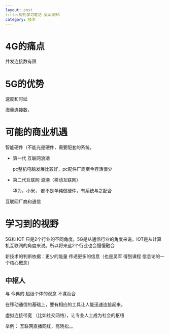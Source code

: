 ```yaml
---
layout: post
title:得到学习笔记 吴军谈5G
category: 技术
---
```


# 4G的痛点

并发连接数有限



# 5G的优势



速度和时延

海量连接数，





# 可能的商业机遇



智能硬件（不能光是硬件，需要配套的系统，

* 第一代 互联网浪潮

  pc整机电脑发展比较好，pc配件厂商至今存活很少



* 第二代互联网 浪潮（移动互联网）

  华为，小米， 都不是单纯做硬件，有系统与之配合





互联网厂商和通信



# 学习到的视野

5G和 IOT 只是2个行业的不同角度。5G是从通信行业的角度来说，IOT是从计算机互联网的角度来说。所以将来这2个行业也会慢慢融合



新技术的判断依据：更少的能量 传递更多的信息（也是吴军 得到课程 信息论的一个核心概念）





## 中枢人



与 今典的 超级个体的观念 不谋而合



在移动通信的基础上，要有相应的工具让人能迅速连接起来。



虚拟连接带宽 （比如社交网络），让专业人士成为社会的枢纽

举例： 互联网直播网红，高晓松。。

